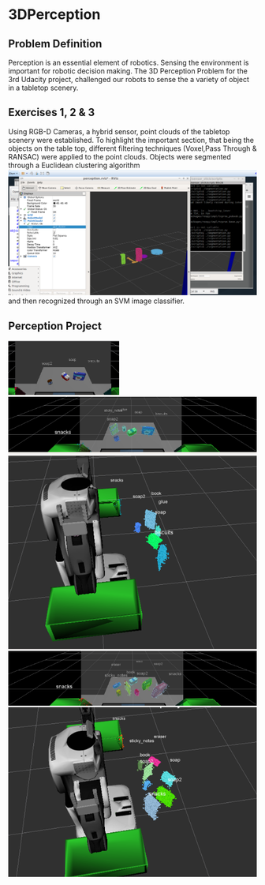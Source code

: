# 3DPerception
## Problem Definition
   Perception is an essential element of robotics. Sensing the environment is important for robotic decision making. The 3D Perception Problem for the 3rd Udacity project, challenged our robots to sense the a variety of object in a tabletop scenery.
## Exercises 1, 2 & 3
Using RGB-D Cameras, a hybrid sensor, point clouds of the tabletop scenery were established. To highlight the important section, that being the objects on the table top, different filtering techniques (Voxel,Pass Through & RANSAC) were applied to the point clouds. Objects were segmented through a Euclidean clustering algorithm 
![Euclidean Clustering](https://github.com/GlennPatrickMurphy/3DPerception/blob/master/Photos/EuclideanClustering.PNG)
and then recognized through an SVM image classifier.
## Perception Project
![Test World 1](https://github.com/GlennPatrickMurphy/3DPerception/blob/master/Photos/FinalProjectWorld1.PNG)
![Test World 2](https://github.com/GlennPatrickMurphy/3DPerception/blob/master/Photos/FinalProjectWorld2Front.PNG)
![Test World 2 Sive View](https://github.com/GlennPatrickMurphy/3DPerception/blob/master/Photos/FinalProjectWorld2.PNG)
![Test World 3](https://github.com/GlennPatrickMurphy/3DPerception/blob/master/Photos/FinalProjectWorld3Front.PNG)
![Test World 3 Side View](https://github.com/GlennPatrickMurphy/3DPerception/blob/master/Photos/FinalProjectWorld3.PNG)